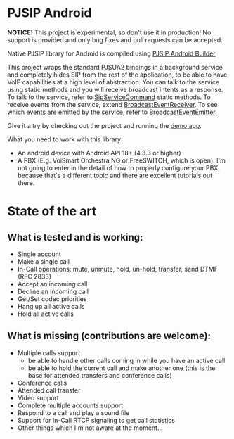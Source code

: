 # PJSIP Android
**NOTICE!** This project is experimental, so don't use it in production! No support is provided and only bug fixes and pull requests can be accepted.

Native PJSIP library for Android is compiled using [PJSIP Android Builder](https://github.com/VoiSmart/pjsip-android-builder)

This project wraps the standard PJSUA2 bindings in a background service and completely hides SIP from the rest of the application, to be able to have VoIP capabilities at a high level of abstraction. You can talk to the service using static methods and you will receive broadcast intents as a response. To talk to the service, refer to [SipServiceCommand](https://github.com/VoiSmart/pjsip-android/blob/master/sipservice/src/main/java/net/gotev/sipservice/SipServiceCommand.java) static methods. To receive events from the service, extend [BroadcastEventReceiver](https://github.com/VoiSmart/pjsip-android/blob/master/sipservice/src/main/java/net/gotev/sipservice/BroadcastEventReceiver.java). To see which events are emitted by the service, refer to [BroadcastEventEmitter](https://github.com/VoiSmart/pjsip-android/blob/master/sipservice/src/main/java/net/gotev/sipservice/BroadcastEventEmitter.java).

Give it a try by checking out the project and running the [demo app](https://github.com/VoiSmart/pjsip-android/tree/master/examples/demoapp).

What you need to work with this library:
- An android device with Android API 18+ (4.3.3 or higher)
- A PBX (E.g. VoiSmart Orchestra NG or FreeSWITCH, which is open). I'm not going to enter in the detail of how to properly configure your PBX, because that's a different topic and there are excellent tutorials out there.

# State of the art
## What is tested and is working:
- Single account
- Make a single call
- In-Call operations: mute, unmute, hold, un-hold, transfer, send DTMF (RFC 2833)
- Accept an incoming call
- Decline an incoming call
- Get/Set codec priorities
- Hang up all active calls
- Hold all active calls

## What is missing (contributions are welcome):
- Multiple calls support
  - be able to handle other calls coming in while you have an active call
  - be able to hold the current call and make another one (this is the base for attended transfers and conference calls)
- Conference calls
- Attended call transfer
- Video support
- Complete multiple accounts support
- Respond to a call and play a sound file
- Support for In-Call RTCP signaling to get call statistics
- Other things which I'm not aware at the moment...
